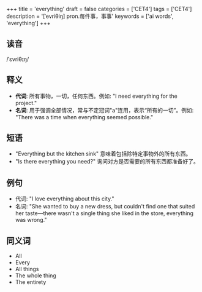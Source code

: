 +++
title = 'everything'
draft = false
categories = ['CET4']
tags = ['CET4']
description = '[ˈevriθiŋ] pron.每件事，事事'
keywords = ['ai words', 'everything']
+++

## 读音
/ˈɛvriθɪŋ/

## 释义
- **代词**: 所有事物，一切，任何东西。例如: "I need everything for the project." 
- **名词**: 用于强调全部情况，常与不定冠词"a"连用，表示“所有的一切”。例如: "There was a time when everything seemed possible."

## 短语
- "Everything but the kitchen sink" 意味着包括除特定事物外的所有东西。
- "Is there everything you need?" 询问对方是否需要的所有东西都准备好了。

## 例句
- 代词: "I love everything about this city."
- 名词: "She wanted to buy a new dress, but couldn't find one that suited her taste—there wasn't a single thing she liked in the store, everything was wrong."

## 同义词
- All
- Every
- All things
- The whole thing
- The entirety
